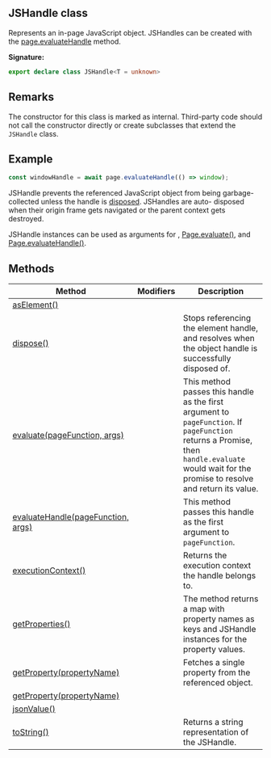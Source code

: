 ## JSHandle class

Represents an in-page JavaScript object. JSHandles can be created with the [page.evaluateHandle](./puppeteer.page.evaluatehandle.md) method.

**Signature:**

```typescript
export declare class JSHandle<T = unknown>
```

## Remarks

The constructor for this class is marked as internal. Third-party code should not call the constructor directly or create subclasses that extend the `JSHandle` class.

## Example

```js
const windowHandle = await page.evaluateHandle(() => window);
```

JSHandle prevents the referenced JavaScript object from being garbage-collected unless the handle is [disposed](./puppeteer.jshandle.dispose.md). JSHandles are auto- disposed when their origin frame gets navigated or the parent context gets destroyed.

JSHandle instances can be used as arguments for , [Page.evaluate()](./puppeteer.page.evaluate.md), and [Page.evaluateHandle()](./puppeteer.page.evaluatehandle.md).

## Methods

| Method                                                                       | Modifiers | Description                                                                                                                                                                                                                      |
| ---------------------------------------------------------------------------- | --------- | -------------------------------------------------------------------------------------------------------------------------------------------------------------------------------------------------------------------------------- |
| [asElement()](./puppeteer.jshandle.aselement.md)                             |           |                                                                                                                                                                                                                                  |
| [dispose()](./puppeteer.jshandle.dispose.md)                                 |           | Stops referencing the element handle, and resolves when the object handle is successfully disposed of.                                                                                                                           |
| [evaluate(pageFunction, args)](./puppeteer.jshandle.evaluate.md)             |           | This method passes this handle as the first argument to <code>pageFunction</code>. If <code>pageFunction</code> returns a Promise, then <code>handle.evaluate</code> would wait for the promise to resolve and return its value. |
| [evaluateHandle(pageFunction, args)](./puppeteer.jshandle.evaluatehandle.md) |           | This method passes this handle as the first argument to <code>pageFunction</code>.                                                                                                                                               |
| [executionContext()](./puppeteer.jshandle.executioncontext.md)               |           | Returns the execution context the handle belongs to.                                                                                                                                                                             |
| [getProperties()](./puppeteer.jshandle.getproperties.md)                     |           | The method returns a map with property names as keys and JSHandle instances for the property values.                                                                                                                             |
| [getProperty(propertyName)](./puppeteer.jshandle.getproperty.md)             |           | Fetches a single property from the referenced object.                                                                                                                                                                            |
| [getProperty(propertyName)](./puppeteer.jshandle.getproperty_1.md)           |           |                                                                                                                                                                                                                                  |
| [jsonValue()](./puppeteer.jshandle.jsonvalue.md)                             |           |                                                                                                                                                                                                                                  |
| [toString()](./puppeteer.jshandle.tostring.md)                               |           | Returns a string representation of the JSHandle.                                                                                                                                                                                 |
